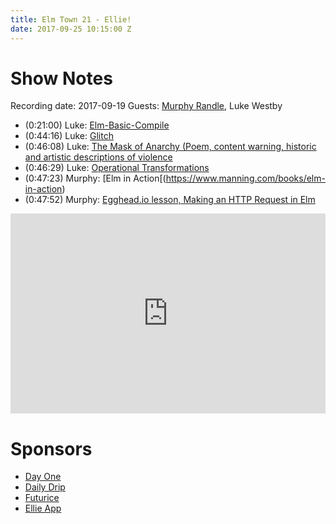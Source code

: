 ```yaml
---
title: Elm Town 21 - Ellie!
date: 2017-09-25 10:15:00 Z
---
```


# Show Notes
Recording date: 2017-09-19
Guests: [Murphy Randle](https://twitter.com/splodingsocks), Luke Westby


- (0:21:00) Luke: [Elm-Basic-Compile](https://github.com/prozacchiwawa/elm-basic-compile) 
- (0:44:16) Luke: [Glitch](https://glitch.com/)
- (0:46:08) Luke: [The Mask of Anarchy (Poem, content warning, historic and artistic descriptions of violence](http://knarf.english.upenn.edu/PShelley/anarchy.html)
- (0:46:29) Luke: [Operational Transformations](http://www.codecommit.com/blog/java/understanding-and-applying-operational-transformation)
- (0:47:23) Murphy: [Elm in Action[(https://www.manning.com/books/elm-in-action)
- (0:47:52) Murphy: [Egghead.io lesson, Making an HTTP Request in Elm](https://egghead.io/lessons/make-an-http-request-in-elm)

<iframe src="https://cast.rocks/player/6039/Elm-Town-21--Ellie.mp3?episodeTitle=Elm%20Town%2021%2C%20Ellie!&podcastTitle=Elm%20Town&episodeDate=September%2025th%2C%202017&imageURL=https%3A%2F%2Fcast.rocks%2Fhosting%2F6039%2Ffeeds%2F8YSE5.jpg&itunesLink=https%3A%2F%2Fitunes.apple.com%2Fus%2Fpodcast%2Felm-town%2Fid1158047037%3Fmt%3D2" style="border: none; min-height: 265px; max-height: 320px; max-width: 558px; min-width: 270px; width: 100%; height: 100%;" scrollbars="no"></iframe>

# Sponsors
- [Day One](https://dayoneapp.com)
- [Daily Drip](https://www.dailydrip.com/)
- [Futurice](http://futurice.com/)
- [Ellie App](https://ellie-app.com/new)
